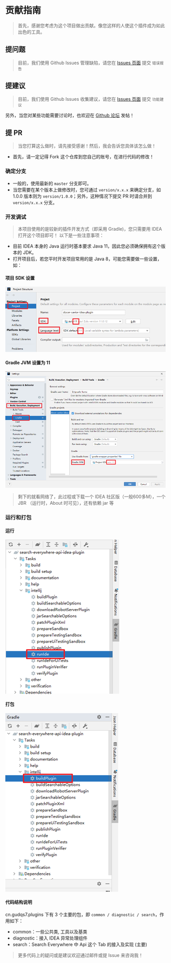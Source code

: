 # 贡献指南
> 首先，感谢您考虑为这个项目做出贡献。像您这样的人使这个插件成为如此出色的工具。

## 提问题
> 目前，我们使用 Github Issues 管理缺陷，请您在 [Issues 页面](https://github.com/docer-savior/search-everywhere-api-idea-plugn/issues) 提交 `错误报告`

## 提建议
> 目前，我们使用 Github Issues 收集建议，请您在 [Issues 页面](https://github.com/docer-savior/search-everywhere-api-idea-plugn/issues) 提交 `功能建议`  

另外，当您对某些功能需要讨论时，也欢迎在 [Github 论坛](https://github.com/docer-savior/search-everywhere-api-idea-plugn/discussions) 发帖！

## 提 PR

> 当您打算这么做时，请先接受感谢！然后，我会告诉您具体该怎么做！  

- 首先，请一定记得 Fork 这个仓库到您自己的账号，在进行代码的修改！  

### 确定分支
- 一般的，使用最新的 `master` 分支即可。
- 当您需要在某个版本上做修改时，您可通过 `version/x.x.x` 来确定分支，如 1.0.0 版本则为 `version/1.0.0`；另外，这种情况下提交 PR 时请合并到 `version/x.x.x` 分支。

### 开发调试
> 本项目使用的是较新的插件开发方式（即采用 Gradle)，您只需要用 IDEA 打开这个项目即可！
> 以下是一些注意事项：

- 目前 IDEA 本身的 Java 运行时基本要求 Java 11，因此您必须确保拥有这个版本的 JDK。
- 打开项目后，若您平时开发项目常用的是 Java 8，可能您需要做一些设置，如：

#### 项目 SDK 设置

![img.png](parts/imgs/project-setup-jdk11.png)

#### Gradle JVM 设置为 11
![img.png](parts/imgs/gradle-setup-jdk11.png)

> 剩下的就看网络了，此过程或下载一个 IDEA 社区版（一般600多M），一个 JBR （运行时，About 时可见），还有依赖 jar 等  

### 运行和打包

#### 运行
![img.png](parts/imgs/gradle-run-ide.png)

#### 打包
![img.png](parts/imgs/gradle-build-plugin.png)

#### 代码结构说明

cn.gudqs7.plugins 下有 3 个主要的包，即 `common / diagnostic / search`，作用如下：
- common：一些公共类, 工具以及基类
- diagnostic：接入 IDEA 异常处理组件
- search：Search Everywhere 中 Api 这个 Tab 的接入及实现 (主要)

> 更多代码上的疑问或是建议欢迎通过邮件或提 Issue 来咨询我！